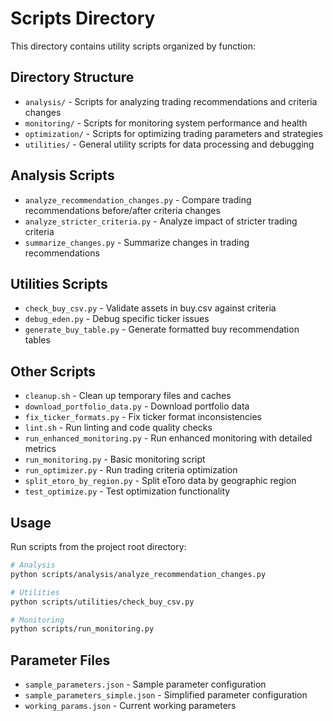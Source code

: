 # Scripts Directory

This directory contains utility scripts organized by function:

## Directory Structure

- `analysis/` - Scripts for analyzing trading recommendations and criteria changes
- `monitoring/` - Scripts for monitoring system performance and health
- `optimization/` - Scripts for optimizing trading parameters and strategies
- `utilities/` - General utility scripts for data processing and debugging

## Analysis Scripts

- `analyze_recommendation_changes.py` - Compare trading recommendations before/after criteria changes
- `analyze_stricter_criteria.py` - Analyze impact of stricter trading criteria
- `summarize_changes.py` - Summarize changes in trading recommendations

## Utilities Scripts  

- `check_buy_csv.py` - Validate assets in buy.csv against criteria
- `debug_eden.py` - Debug specific ticker issues
- `generate_buy_table.py` - Generate formatted buy recommendation tables

## Other Scripts

- `cleanup.sh` - Clean up temporary files and caches
- `download_portfolio_data.py` - Download portfolio data
- `fix_ticker_formats.py` - Fix ticker format inconsistencies
- `lint.sh` - Run linting and code quality checks
- `run_enhanced_monitoring.py` - Run enhanced monitoring with detailed metrics
- `run_monitoring.py` - Basic monitoring script
- `run_optimizer.py` - Run trading criteria optimization
- `split_etoro_by_region.py` - Split eToro data by geographic region
- `test_optimize.py` - Test optimization functionality

## Usage

Run scripts from the project root directory:

```bash
# Analysis
python scripts/analysis/analyze_recommendation_changes.py

# Utilities  
python scripts/utilities/check_buy_csv.py

# Monitoring
python scripts/run_monitoring.py
```

## Parameter Files

- `sample_parameters.json` - Sample parameter configuration
- `sample_parameters_simple.json` - Simplified parameter configuration  
- `working_params.json` - Current working parameters